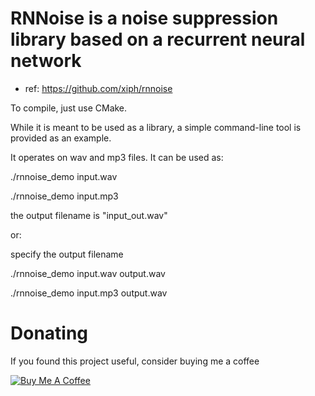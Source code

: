 # RNNoise is a noise suppression library based on a recurrent neural network
 - ref: https://github.com/xiph/rnnoise

To compile, just use CMake.

While it is meant to be used as a library, a simple command-line tool is
provided as an example. 

It operates on wav and mp3 files. It can be used as:

./rnnoise_demo input.wav

./rnnoise_demo input.mp3

the output filename is "input_out.wav"

or:

specify the output filename

./rnnoise_demo input.wav output.wav

./rnnoise_demo input.mp3 output.wav


# Donating

If you found this project useful, consider buying me a coffee

<a href="https://www.buymeacoffee.com/gaozhihan" target="_blank"><img src="https://www.buymeacoffee.com/assets/img/custom_images/black_img.png" alt="Buy Me A Coffee" style="height: auto !important;width: auto !important;" ></a>
